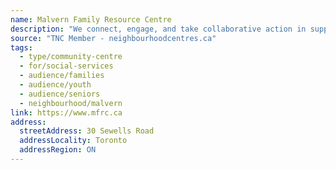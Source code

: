 ```yaml
---
name: Malvern Family Resource Centre
description: "We connect, engage, and take collaborative action in supporting our communities to thrive. We use our public spaces, and our deep and authentic connections, to bring people together with a focus on those that need us the most. Each year, MFRC provides impactful, holistic, and highly accessible programs and services to several thousand children, youth, families, women, newcomers, and seniors."
source: "TNC Member - neighbourhoodcentres.ca"
tags:
  - type/community-centre
  - for/social-services
  - audience/families
  - audience/youth
  - audience/seniors
  - neighbourhood/malvern
link: https://www.mfrc.ca
address:
  streetAddress: 30 Sewells Road
  addressLocality: Toronto
  addressRegion: ON
---
```

